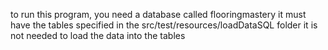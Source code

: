 to run this program, you need a database called flooringmastery
it must have the tables specified in the src/test/resources/loadDataSQL folder
it is not needed to load the data into the tables